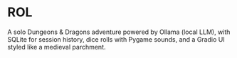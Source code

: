 # ROL
A solo Dungeons &amp; Dragons adventure powered by Ollama (local LLM), with SQLite for session history, dice rolls with Pygame sounds, and a Gradio UI styled like a medieval parchment.
